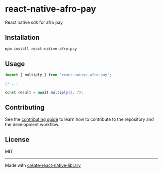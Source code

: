 # react-native-afro-pay

React native sdk for afro pay

## Installation

```sh
npm install react-native-afro-pay
```

## Usage

```js
import { multiply } from 'react-native-afro-pay';

// ...

const result = await multiply(3, 7);
```

## Contributing

See the [contributing guide](CONTRIBUTING.md) to learn how to contribute to the repository and the development workflow.

## License

MIT

---

Made with [create-react-native-library](https://github.com/callstack/react-native-builder-bob)
